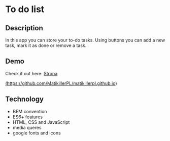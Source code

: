 # To do list

## Description
In this app you can store your to-do tasks. Using buttons you can add a new task, mark it as done or remove a task.

## Demo
Check it out here: [Strona](https://matikillerpl.github.io/)

<a href="https://github.com/MatikillerPL/matikillerpl.github.io" rel="nofollow">(https://github.com/MatikillerPL/matikillerpl.github.io)</a>

## Technology
- BEM convention
- ES6+ features
- HTML, CSS and JavaScript
- media queres
- google fonts and icons 
